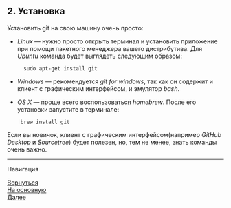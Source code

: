 ## 2. Установка

Установить git на свою машину очень просто:

- *Linux* — нужно просто открыть терминал и установить приложение при помощи пакетного менеджера вашего дистрибутива. Для *Ubuntu* команда будет выглядеть следующим образом:

        sudo apt-get install git

- *Windows* — рекомендуется *git for windows*, так как он содержит и клиент с графическим интерфейсом, и эмулятор *bash*.

- *OS X* — проще всего воспользоваться *homebrew*. После его установки запустите в терминале:

       brew install git

Если вы новичок, клиент с графическим интерфейсом(например *GitHub Desktop* и *Sourcetree*) будет полезен, но, тем не менее, знать команды очень важно.

---

Навигация

[Вернуться](/theBasics.md)    
[На основную](/readme.md)                 
[Далее](/customization.md)